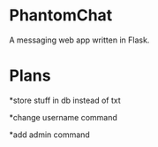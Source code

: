 # PhantomChat
A messaging web app written in Flask.

# Plans

*store stuff in db instead of txt

*change username command

*add admin command

